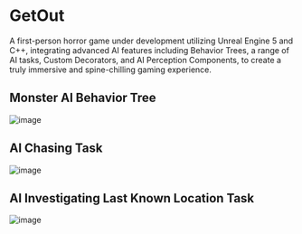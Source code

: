 # GetOut
A first-person horror game under development utilizing Unreal Engine 5 and C++, integrating advanced AI features including Behavior Trees, a range of AI tasks, Custom Decorators, and AI Perception Components, to create a truly immersive and spine-chilling gaming experience.

## Monster AI Behavior Tree
![image](https://github.com/Th3RoadNotTaken/GetOut/assets/34506769/f120ae48-4469-4245-8513-37726df3a1a3)

## AI Chasing Task
![image](https://github.com/Th3RoadNotTaken/GetOut/assets/34506769/87054ee8-0db5-4d8b-9647-24a3e6966822)

## AI Investigating Last Known Location Task
![image](https://github.com/Th3RoadNotTaken/GetOut/assets/34506769/baab988c-f102-4d76-8bd6-775495c68a12)
